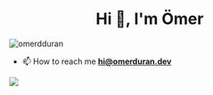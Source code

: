 <h1 align="center">Hi 👋, I'm Ömer</h1>

<p align="left"> <img src="https://komarev.com/ghpvc/?username=omerdduran&label=Profile%20views&color=0e75b6&style=flat" alt="omerdduran" /> </p>

- 📫 How to reach me **hi@omerduran.dev**

<img src="https://github-readme-streak-stats.herokuapp.com/?user=omerdduran" />



